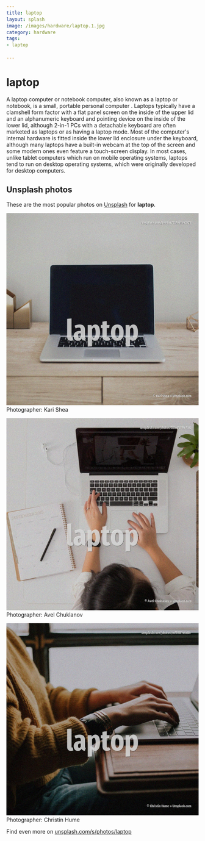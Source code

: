 ```yaml
---
title: laptop
layout: splash
image: /images/hardware/laptop.1.jpg
category: hardware
tags:
- laptop

---
```

# laptop

A laptop computer or notebook computer, also known as a laptop or notebook, is a small, portable  personal computer . Laptops typically have a clamshell form factor with a flat panel screen  on the inside of the upper  lid and an alphanumeric keyboard and pointing device  on the inside of the lower lid, although  2-in-1 PCs with a detachable keyboard are often marketed as laptops or as having a laptop mode. Most of the computer's internal hardware is fitted inside the lower lid enclosure under the  keyboard, although many laptops have a built-in webcam at the top of the screen and some modern  ones even feature a touch-screen display. In most cases, unlike tablet computers which run on mobile operating systems, laptops tend to run  on desktop operating systems, which were originally developed for desktop computers.  

 
## Unsplash photos
These are the most popular photos on [Unsplash](https://unsplash.com) for **laptop**.
 
![laptop](/images/hardware/laptop.1.jpg)
Photographer:  Kari Shea
 
![laptop](/images/hardware/laptop.2.jpg)
Photographer:  Avel Chuklanov
 
![laptop](/images/hardware/laptop.3.jpg)
Photographer:  Christin Hume
 
Find even more on [unsplash.com/s/photos/laptop](https://unsplash.com/s/photos/laptop)
 
